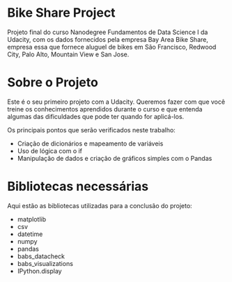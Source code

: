 # Bike Share Project


Projeto final do curso Nanodegree Fundamentos de Data Science I da Udacity, com os dados fornecidos pela empresa Bay Area Bike Share, empresa essa que fornece aluguel de bikes em São Francisco, Redwood City, Palo Alto, Mountain View e San Jose.

# Sobre o Projeto

Este é o seu primeiro projeto com a Udacity. Queremos fazer com que você treine os conhecimentos aprendidos durante o curso e que entenda algumas das dificuldades que pode ter quando for aplicá-los.

Os principais pontos que serão verificados neste trabalho:

* Criação de dicionários e mapeamento de variáveis
* Uso de lógica com o if
* Manipulação de dados e criação de gráficos simples com o Pandas

# Bibliotecas necessárias 

Aqui estão as bibliotecas utilizadas para a conclusão do projeto:


* matplotlib 
* csv
* datetime 
* numpy 
* pandas 
* babs_datacheck 
* babs_visualizations 
* IPython.display 
